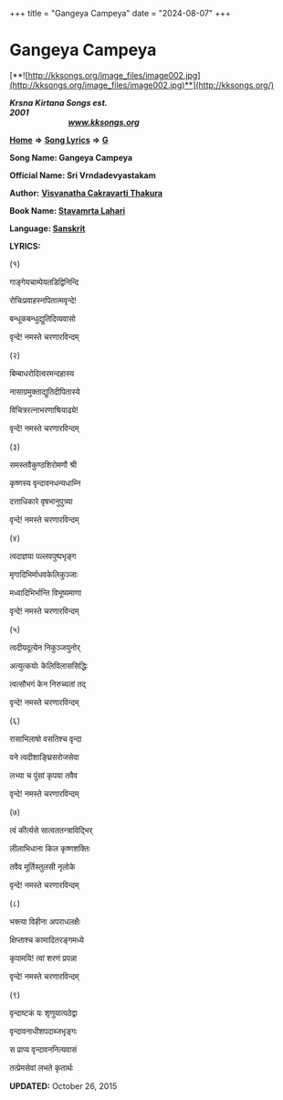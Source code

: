 +++
title = "Gangeya Campeya"
date = "2024-08-07"
+++

# Gangeya Campeya
[**![http://kksongs.org/image_files/image002.jpg](http://kksongs.org/image_files/image002.jpg)**](http://kksongs.org/)

**_Krsna Kirtana Songs est. 2001_**                                                                                                                                                 **_www.kksongs.org_**

**[Home](http://kksongs.org/)** **⇒** **[Song Lyrics](http://kksongs.org/lyrics.html)** **⇒** **[G](http://kksongs.org/songs/song_g.html)**

**Song Name: Gangeya Campeya**

**Official Name: Sri Vrndadevyastakam**

**Author:** [**Visvanatha Cakravarti Thakura**](http://kksongs.org/authors/list/vct.html)

**Book Name: [Stavamrta Lahari](http://kksongs.org/authors/literature/stavamrta_lahari.html)**

**Language: [Sanskrit](http://kksongs.org/language/list/sanskrit.html)**

**LYRICS:**

(१)

गाङ्गेयचाम्पेयतडिद्विनिन्दि

रोचिःप्रवाहस्नपितात्मवृन्दे!

बन्धूकबन्धुद्युतिदिव्यवासो

वृन्दे! नमस्ते चरणारविन्दम्

(२)

बिम्बाधरोदित्वरमन्दहास्य

नासाग्रमुक्ताद्युतिदीपितास्ये

विचित्ररत्नाभरणाश्रियाढ्ये!

वृन्दे! नमस्ते चरणारविन्दम्

(३)

समस्तवैकुण्ठशिरोमणौ श्री

कृष्णस्य वृन्दावनधन्यधाम्नि

दत्ताधिकारे वृषभानुपुत्र्या

वृन्दे! नमस्ते चरणारविन्दम्

(४)

त्वदाज्ञया पल्लवपुष्पभृङ्ग

मृगादिभिर्माधवकेलिकुञ्जाः

मध्वादिभिर्भान्ति विभूष्यमाणा

वृन्दे! नमस्ते चरणारविन्दम्

(५)

त्वदीयदूत्येन निकुञ्जयुनोर्

अत्युत्कयोः केलिविलाससिद्धिः

त्वत्सौभगं केन निरुच्यतां तद्

वृन्दे! नमस्ते चरणारविन्दम्

(६)

रासाभिलाषो वसतिश्च वृन्दा

वने त्वदीशाङ्घ्रिसरोजसेवा

लभ्या च पुंसां कृपया तवैव

वृन्दे! नमस्ते चरणारविन्दम्

(७)

त्वं कीर्त्यसे सात्वततन्त्राविद्भिर्

लीलाभिधाना किल कृष्णशक्तिः

तवैव मूर्तिस्तुलसी नृलोके

वृन्दे! नमस्ते चरणारविन्दम्

(८)

भक्त्या विहीना अपराधलक्षैः

क्षिप्ताश्च कामादितरङ्गमध्ये

कृपामयि! त्वां शरणं प्रपन्ना

वृन्दे! नमस्ते चरणारविन्दम्

(९)

वृन्दाष्टकं यः शृणुयात्पठेद्वा

वृन्दावनाधीशपदाब्जभृङ्गः

स प्राप्य वृन्दावननित्यवासं

तत्प्रेमसेवां लभते कृतार्थः

**UPDATED:** October 26, 2015